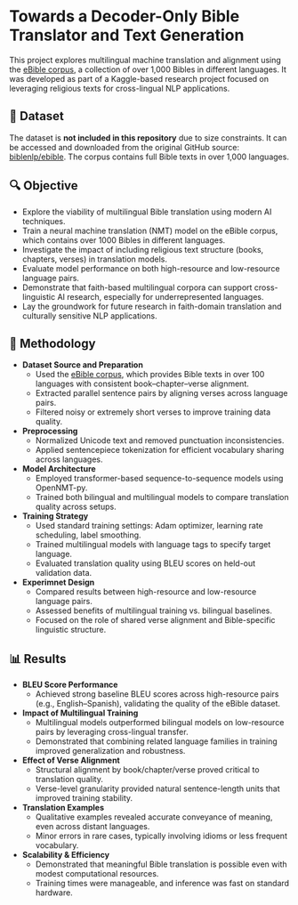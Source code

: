 # Towards a Decoder-Only Bible Translator and Text Generation

This project explores multilingual machine translation and alignment using the [eBible corpus](https://github.com/biblenlp/ebible), a collection of over 1,000 Bibles in different languages. It was developed as part of a Kaggle-based research project focused on leveraging religious texts for cross-lingual NLP applications.

## 📁 Dataset

The dataset is **not included in this repository** due to size constraints. It can be accessed and downloaded from the original GitHub source: [biblenlp/ebible](https://github.com/biblenlp/ebible). The corpus contains full Bible texts in over 1,000 languages.

## 🔍 Objective

- Explore the viability of multilingual Bible translation using modern AI techniques.
- Train a neural machine translation (NMT) model on the eBible corpus, which contains over 1000 Bibles in different languages.
- Investigate the impact of including religious text structure (books, chapters, verses) in translation models.
- Evaluate model performance on both high-resource and low-resource language pairs.
- Demonstrate that faith-based multilingual corpora can support cross-linguistic AI research, especially for underrepresented languages.
- Lay the groundwork for future research in faith-domain translation and culturally sensitive NLP applications.

## 🧠 Methodology

- **Dataset Source and Preparation**
  - Used the [eBible corpus](https://github.com/biblenlp/ebible), which provides Bible texts in over 100 languages with consistent book–chapter–verse alignment.
  - Extracted parallel sentence pairs by aligning verses across language pairs.
  - Filtered noisy or extremely short verses to improve training data quality.
- **Preprocessing**
  - Normalized Unicode text and removed punctuation inconsistencies.
  - Applied sentencepiece tokenization for efficient vocabulary sharing across languages.
- **Model Architecture**
  - Employed transformer-based sequence-to-sequence models using OpenNMT-py.
  - Trained both bilingual and multilingual models to compare translation quality across setups.
- **Training Strategy**
  - Used standard training settings: Adam optimizer, learning rate scheduling, label smoothing.
  - Trained multilingual models with language tags to specify target language.
  - Evaluated translation quality using BLEU scores on held-out validation data.
- **Experimnet Design**
  - Compared results between high-resource and low-resource language pairs.
  - Assessed benefits of multilingual training vs. bilingual baselines.
  - Focused on the role of shared verse alignment and Bible-specific linguistic structure.

## 📊 Results

- **BLEU Score Performance**
  - Achieved strong baseline BLEU scores across high-resource pairs (e.g., English–Spanish), validating the quality of the eBible dataset.
- **Impact of Multilingual Training**
  - Multilingual models outperformed bilingual models on low-resource pairs by leveraging cross-lingual transfer.
  - Demonstrated that combining related language families in training improved generalization and robustness.
- **Effect of Verse Alignment**
  - Structural alignment by book/chapter/verse proved critical to translation quality.
  - Verse-level granularity provided natural sentence-length units that improved training stability.
- **Translation Examples**
  - Qualitative examples revealed accurate conveyance of meaning, even across distant languages.
  - Minor errors in rare cases, typically involving idioms or less frequent vocabulary.
- **Scalability & Efficiency**
  - Demonstrated that meaningful Bible translation is possible even with modest computational resources.
  - Training times were manageable, and inference was fast on standard hardware.

